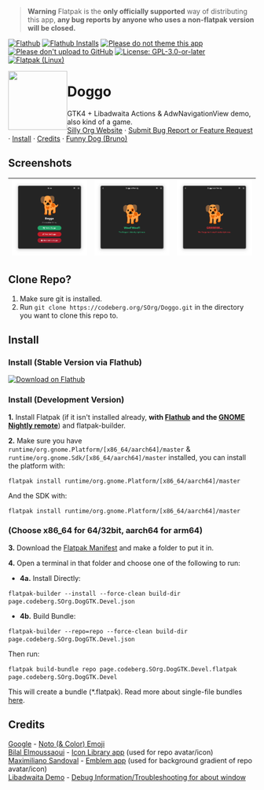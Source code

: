 <!-- Definitions -->
[flathub]: https://flathub.org/apps/page.codeberg.SOrg.DogGTK
<!-- End Defenitions -->
> **Warning**
> Flatpak is the **only officially supported** way of distributing this app, **any bug reports by anyone who uses a non-flatpak version will be closed.**

[![Flathub](https://img.shields.io/flathub/v/page.codeberg.SOrg.DogGTK?logo=flathub&logoColor=white&label=Flathub)][flathub]
[![Flathub Installs](https://img.shields.io/flathub/downloads/page.codeberg.SOrg.DogGTK?logo=flathub&logoColor=white&label=Installs)][flathub]
[![Please do not theme this app](https://stopthemingmy.app/badge.svg)](https://stopthemingmy.app)
[![Please don't upload to GitHub](https://codeberg.org/SOrg/RepoContent/raw/branch/content/svgs/NoGitHubBadgeORIGINAL.svg)](https://nogithub.codeberg.page)
[![License: GPL-3.0-or-later](https://codeberg.org/SOrg/RepoContent/raw/branch/content/svgs/GPLv3OrLaterBadge.svg)](https://codeberg.org/SOrg/DogQt/src/branch/main/LICENSE)
[![Flatpak (Linux)](https://img.shields.io/static/v1?message=Flatpak&color=4A90D9&logo=Flatpak&logoColor=FFFFFF&label=Build%20A)](#install)

<img style="vertical-align: middle;" src="https://codeberg.org/SOrg/Doggo/raw/branch/main/data/icons/hicolor/scalable/apps/page.codeberg.SOrg.DogGTK.svg" width="120" height="120" align="left">

# Doggo
GTK4 + Libadwaita Actions &amp; AdwNavigationView demo, also kind of a game.</br>[Silly Org Website](https://sorg.codeberg.page) · [Submit Bug Report or Feature Request](https://codeberg.org/SOrg/Doggo/issues/new/choose) · [Install](#install) · [Credits](#credits) · [Funny Dog (Bruno)](https://codeberg.org/SOrg/Doggo/raw/branch/main/data/ui/images/bjrunoada.jpg)
</div>

## Screenshots
![Main Window](data/screenshots/screenshot-1.png) | ![Dog Is Friendly Page](data/screenshots/screenshot-2.png) | ![Dog Is Unfriendly Page](data/screenshots/screenshot-3.png)
-------------------------------------------- | -------------------------------------- | ----------------------------------------------

## Clone Repo?
1. Make sure git is installed.
2. Run ```git clone https://codeberg.org/SOrg/Doggo.git``` in the directory you want to clone this repo to.

## Install

### Install (Stable Version via Flathub)

[![Download on Flathub](https://dl.flathub.org/assets/badges/flathub-badge-en.svg)][flathub]

### Install (Development Version)

**1.** Install Flatpak (if it isn't installed already, **with [Flathub](https://flathub.org) and the [GNOME Nightly remote](https://wiki.gnome.org/Apps/Nightly)**) and flatpak-builder.

**2.** Make sure you have ```runtime/org.gnome.Platform/[x86_64/aarch64]/master``` &amp; ```runtime/org.gnome.Sdk/[x86_64/aarch64]/master``` installed, you can install the platform with:

```
flatpak install runtime/org.gnome.Platform/[x86_64/aarch64]/master
```

And the SDK with:

```
flatpak install runtime/org.gnome.Platform/[x86_64/aarch64]/master
```
### (Choose x86_64 for 64/32bit, aarch64 for arm64)

**3.** Download the [Flatpak Manifest](build-aux/flatpak/page.codeberg.SOrg.DogGTK.Devel.json) and make a folder to put it in.

**4.** Open a terminal in that folder and choose one of the following to run:

* **4a.** Install Directly: 
```
flatpak-builder --install --force-clean build-dir page.codeberg.SOrg.DogGTK.Devel.json
```

* **4b.** Build Bundle: 

```
flatpak-builder --repo=repo --force-clean build-dir page.codeberg.SOrg.DogGTK.Devel.json
```

Then run:

```
flatpak build-bundle repo page.codeberg.SOrg.DogGTK.Devel.flatpak page.codeberg.SOrg.DogGTK.Devel
``` 
This will create a bundle (*.flatpak). Read more about single-file bundles [here](https://docs.flatpak.org/en/latest/single-file-bundles.html).

## Credits
[Google](https://about.google) - [Noto (& Color) Emoji](https://github.com/googlefonts/noto-emoji)\
[Bilal Elmoussaoui](https://belmoussaoui.com) - [Icon Library app](https://flathub.org/apps/org.gnome.design.IconLibrary) (used for repo avatar/icon)\
[Maximiliano Sandoval](https://gitlab.gnome.org/msandova) - [Emblem app](https://flathub.org/apps/org.gnome.design.Emblem) (used for background gradient of repo avatar/icon)\
[Libadwaita Demo](https://gitlab.gnome.org/GNOME/libadwaita/-/blob/main/demo) - [Debug Information/Troubleshooting for about window](https://gitlab.gnome.org/GNOME/libadwaita/-/blob/main/demo/adw-demo-debug-info.c)
